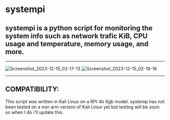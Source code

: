 # systempi
systempi is a python script for monitoring the system info such as network trafic KiB, CPU usage and temperature, memory usage, and more.
-----------------------------------------------------------------------------------------------------------------------
-----------------------------------------------------------------------------------------------------------------------
![Screenshot_2023-12-15_02-17-13](https://github.com/TheJuicePapi/systempi/assets/134894632/088ec5a0-fac4-4897-b5ee-35e6c2f11f82)
![Screenshot_2023-12-15_02-18-16](https://github.com/TheJuicePapi/systempi/assets/134894632/4817c5a3-28a3-400e-9537-0883b1a82ae0)


--------------------------------------------------------------------------------------------------------------------------------
COMPATIBILITY:
--------------------------------------------------------------------------------------------------------------------------------

This script was written in Kali Linux on a RPI 4b 8gb model. systemp has not been tested on a non arm version of Kali Linux yet
but testing will be soon so when I do i'll update this.
